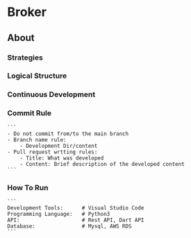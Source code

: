 # Broker

## About

### Strategies

### Logical Structure

### Continuous Development

### Commit Rule

    ```
    - Do not commit from/to the main branch
    - Branch name rule:
        - Development Dir/content
    - Pull request wrtting rules:
        - Title: What was developed
        - Content: Brief description of the developed content
    ```

### How To Run

    ```
    Development Tools:      # Visual Studio Code
    Programming Language:   # Python3
    API:                    # Rest API, Dart API
    Database:               # Mysql, AWS RDS
    ```
